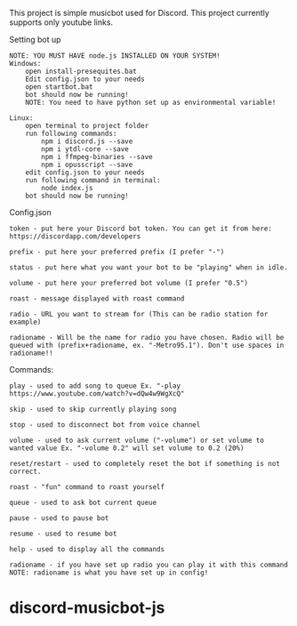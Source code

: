 This project is simple musicbot used for Discord.
This project currently supports only youtube links.

Setting bot up

    NOTE: YOU MUST HAVE node.js INSTALLED ON YOUR SYSTEM!
    Windows:
        open install-presequites.bat
        Edit config.json to your needs
        open startbot.bat
        bot should now be running!
        NOTE: You need to have python set up as environmental variable!
    
    Linux:
        open terminal to project folder
        run following commands:
            npm i discord.js --save
            npm i ytdl-core --save
            npm i ffmpeg-binaries --save
            npm i opusscript --save
        edit config.json to your needs
        run following command in terminal:
            node index.js
        bot should now be running!

Config.json

    token - put here your Discord bot token. You can get it from here: https://discordapp.com/developers

    prefix - put here your preferred prefix (I prefer "-")

    status - put here what you want your bot to be "playing" when in idle.

    volume - put here your preferred bot volume (I prefer "0.5")

    roast - message displayed with roast command

    radio - URL you want to stream for (This can be radio station for example)

    radioname - Will be the name for radio you have chosen. Radio will be queued with (prefix+radioname, ex. "-Metro95.1"). Don't use spaces in radioname!!

Commands:

    play - used to add song to queue Ex. "-play https://www.youtube.com/watch?v=dQw4w9WgXcQ"

    skip - used to skip currently playing song

    stop - used to disconnect bot from voice channel

    volume - used to ask current volume ("-volume") or set volume to wanted value Ex. "-volume 0.2" will set volume to 0.2 (20%)

    reset/restart - used to completely reset the bot if something is not correct.

    roast - "fun" command to roast yourself

    queue - used to ask bot current queue

    pause - used to pause bot

    resume - used to resume bot

    help - used to display all the commands

    radioname - if you have set up radio you can play it with this command NOTE: radioname is what you have set up in config!

# discord-musicbot-js
